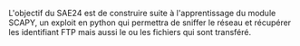 L'objectif du SAE24 est de construire suite à l'apprentissage du module SCAPY, un exploit en python qui permettra de sniffer le réseau et récupérer les identifiant FTP mais aussi le ou les fichiers qui sont transféré.
